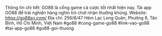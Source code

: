 Thông tin chi tiết: GO88 là cổng game cá cược tốt nhất hiện nay. Tải app GO88 để trải nghiện hàng nghìn trò chơi nhận thưởng khủng.
Website: https://go88sn.com/
Địa chỉ: 256/8/47 Hẻm Lạc Long Quân, Phường 8, Tân Bình, Hồ Chí Minh, Việt Nam
#go88 #cong-game-go88 #link-vao-go88 #tai-app-go88 #go88-goi-thuong